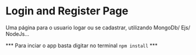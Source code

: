 # Login and Register Page
 Uma página para o usuario logar ou se cadastrar, utilizando MongoDb/ Ejs/ NodeJs... 

*** Para inciar o app basta digitar no terminal ``npm install`` ***

